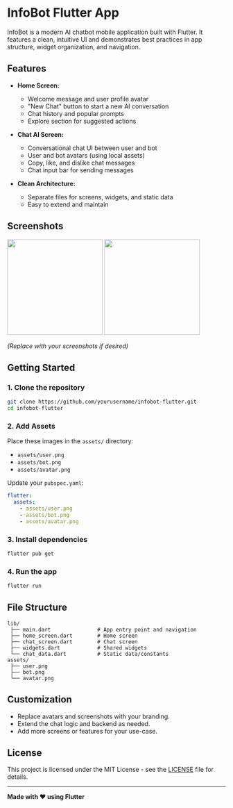 # InfoBot Flutter App

InfoBot is a modern AI chatbot mobile application built with Flutter. It features a clean, intuitive UI and demonstrates best practices in app structure, widget organization, and navigation.

## Features

- **Home Screen:**  
  - Welcome message and user profile avatar  
  - "New Chat" button to start a new AI conversation  
  - Chat history and popular prompts  
  - Explore section for suggested actions

- **Chat AI Screen:**  
  - Conversational chat UI between user and bot  
  - User and bot avatars (using local assets)  
  - Copy, like, and dislike chat messages  
  - Chat input bar for sending messages

- **Clean Architecture:**  
  - Separate files for screens, widgets, and static data  
  - Easy to extend and maintain

## Screenshots

<p float="left">
  <img src="assets/screenshot_home.png" width="220">
  <img src="assets/screenshot_chat.png" width="220">
</p>

*(Replace with your screenshots if desired)*

## Getting Started

### 1. Clone the repository

```bash
git clone https://github.com/yourusername/infobot-flutter.git
cd infobot-flutter
```

### 2. Add Assets

Place these images in the `assets/` directory:

- `assets/user.png`
- `assets/bot.png`
- `assets/avatar.png`

Update your `pubspec.yaml`:

```yaml
flutter:
  assets:
    - assets/user.png
    - assets/bot.png
    - assets/avatar.png
```

### 3. Install dependencies

```bash
flutter pub get
```

### 4. Run the app

```bash
flutter run
```

## File Structure

```
lib/
 ├── main.dart               # App entry point and navigation
 ├── home_screen.dart        # Home screen
 ├── chat_screen.dart        # Chat screen
 ├── widgets.dart            # Shared widgets
 └── chat_data.dart          # Static data/constants
assets/
 ├── user.png
 ├── bot.png
 └── avatar.png
```

## Customization

- Replace avatars and screenshots with your branding.
- Extend the chat logic and backend as needed.
- Add more screens or features for your use-case.

## License

This project is licensed under the MIT License - see the [LICENSE](LICENSE) file for details.

---

**Made with ❤️ using Flutter**
